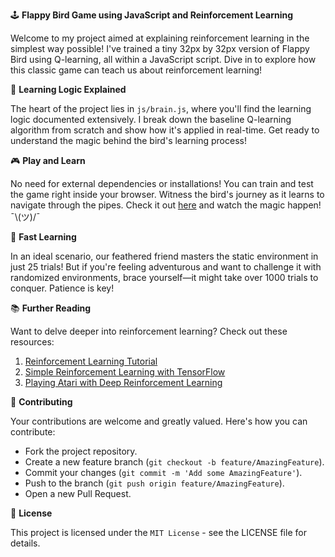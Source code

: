 🕹️ **Flappy Bird Game using JavaScript and Reinforcement Learning**

Welcome to my project aimed at explaining reinforcement learning in the simplest way possible! I've trained a tiny 32px by 32px version of Flappy Bird using Q-learning, all within a JavaScript script. Dive in to explore how this classic game can teach us about reinforcement learning!

🧠 **Learning Logic Explained**

The heart of the project lies in `js/brain.js`, where you'll find the learning logic documented extensively. I break down the baseline Q-learning algorithm from scratch and show how it's applied in real-time. Get ready to understand the magic behind the bird's learning process!

🎮 **Play and Learn**

No need for external dependencies or installations! You can train and test the game right inside your browser. Witness the bird's journey as it learns to navigate through the pipes. Check it out [here](https://footcricket05.github.io/FlappyBird/) and watch the magic happen! ¯\\(ツ)/¯

🚀 **Fast Learning**

In an ideal scenario, our feathered friend masters the static environment in just 25 trials! But if you're feeling adventurous and want to challenge it with randomized environments, brace yourself—it might take over 1000 trials to conquer. Patience is key!

📚 **Further Reading**

Want to delve deeper into reinforcement learning? Check out these resources:

1. [Reinforcement Learning Tutorial](http://people.revoledu.com/kardi/tutorial/ReinforcementLearning/)
2. [Simple Reinforcement Learning with TensorFlow](https://medium.com/emergent-future/simple-reinforcement-learning-with-tensorflow-part-0-q-learning-with-tables-and-neural-networks-d195264329d0)
3. [Playing Atari with Deep Reinforcement Learning](https://www.cs.toronto.edu/~vmnih/docs/dqn.pdf)

🤝 **Contributing**

Your contributions are welcome and greatly valued. Here's how you can contribute:

- Fork the project repository.
- Create a new feature branch (`git checkout -b feature/AmazingFeature`).
- Commit your changes (`git commit -m 'Add some AmazingFeature'`).
- Push to the branch (`git push origin feature/AmazingFeature`).
- Open a new Pull Request.

📜 **License**

This project is licensed under the `MIT License` - see the LICENSE file for details.

